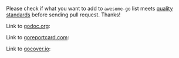 Please check if what you want to add to `awesome-go` list meets 
[quality standards](https://github.com/avelino/awesome-go/blob/master/CONTRIBUTING.md#quality-standard) 
before sending pull request. Thanks!

Link to [godoc.org](https://godoc.org/): 

Link to [goreportcard.com](https://goreportcard.com/): 

Link to [gocover.io](https://gocover.io/): 
